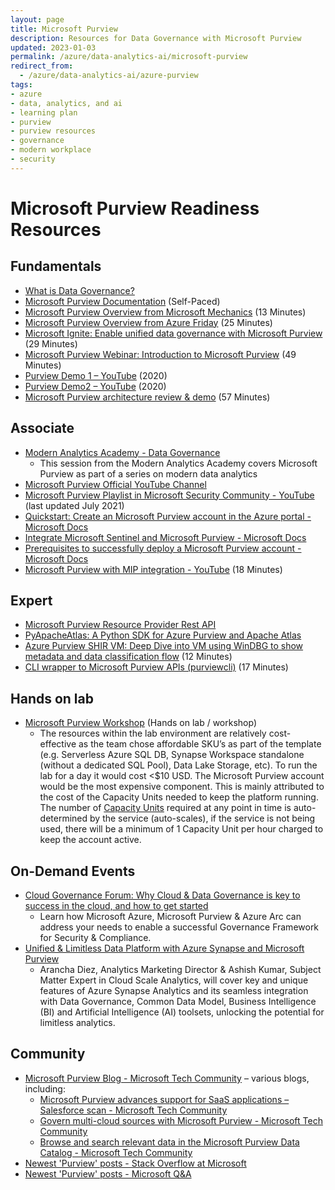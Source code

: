 ```yaml
---
layout: page
title: Microsoft Purview
description: Resources for Data Governance with Microsoft Purview
updated: 2023-01-03
permalink: /azure/data-analytics-ai/microsoft-purview
redirect_from:
  - /azure/data-analytics-ai/azure-purview
tags: 
- azure
- data, analytics, and ai
- learning plan
- purview
- purview resources
- governance
- modern workplace
- security
---
```


# Microsoft Purview Readiness Resources

## Fundamentals

* [What is Data Governance?](https://microsoft.github.io/PartnerResources/skilling/modern-analytics-academy/vignettes/what-is-data-gov)
* [Microsoft Purview Documentation](https://docs.microsoft.com/en-us/azure/purview/) (Self-Paced)
* [Microsoft Purview Overview from Microsoft Mechanics](https://www.youtube.com/watch?v=27bA4KFiEKk) (13 Minutes)
* [Microsoft Purview Overview from Azure Friday](https://www.youtube.com/watch?v=W2bsj3ULw0Y) (25 Minutes)
* [Microsoft Ignite: Enable unified data governance with Microsoft Purview](https://www.youtube.com/watch?v=JLKHjevBGAI) (29 Minutes)
* [Microsoft Purview Webinar: Introduction to Microsoft Purview](https://www.youtube.com/watch?v=Kmr_LXm1ulg) (49 Minutes)
* [Purview Demo 1 – YouTube](https://www.youtube.com/watch?v=27bA4KFiEKk) (2020)
* [Purview Demo2 – YouTube](https://www.youtube.com/watch?v=W2bsj3ULw0Y) (2020)
* [Microsoft Purview architecture review & demo](https://youtu.be/RGXJlO1wvBQ?t=1) (57 Minutes)

## Associate

* [Modern Analytics Academy - Data Governance](https://microsoft.github.io/PartnerResources/skilling/data-analytics-ai/modern-analytics-academy-data-governance)
  * This session from the Modern Analytics Academy covers Microsoft Purview as part of a series on modern data analytics
* [Microsoft Purview Official YouTube Channel](https://www.youtube.com/@MicrosoftPurview)
* [Microsoft Purview Playlist in Microsoft Security Community - YouTube](https://www.youtube.com/playlist?list=PLmAptfqzxVEVS587Mc1UVvlKjPZv4GDev) (last updated July 2021)
* [Quickstart: Create an Microsoft Purview account in the Azure portal - Microsoft Docs](https://docs.microsoft.com/en-us/azure/purview/create-catalog-portal)
* [Integrate Microsoft Sentinel and Microsoft Purview - Microsoft Docs](https://docs.microsoft.com/en-us/azure/sentinel/purview-solution)
* [Prerequisites to successfully deploy a Microsoft Purview account - Microsoft Docs](https://docs.microsoft.com/en-us/azure/purview/tutorial-azure-purview-checklist)
* [Microsoft Purview with MIP integration - YouTube](https://youtu.be/QEp5zWiPrhA?list=PL-8L4E6a4nOYbG5Eltf4vH-4Wiaq8WekQ) (18 Minutes)

## Expert

* [Microsoft Purview Resource Provider Rest API](https://aka.ms/PurviewAPIDoc)
* [PyApacheAtlas: A Python SDK for Azure Purview and Apache Atlas](https://github.com/wjohnson/pyapacheatlas)
* [Azure Purview SHIR VM: Deep Dive into VM using WinDBG to show metadata and data classification flow](https://youtu.be/89AFA7IXz4A) (12 Minutes)
* [CLI wrapper to Microsoft Purview APIs (purviewcli)](https://youtu.be/ycr1G5iMM6U) (17 Minutes)
## Hands on lab

* [Microsoft Purview Workshop](https://github.com/tayganr/purviewlab) (Hands on lab / workshop)
   * The resources within the lab environment are relatively cost-effective as the team chose affordable SKU’s as part of the template (e.g. Serverless Azure SQL DB, Synapse Workspace standalone (without a dedicated SQL Pool), Data Lake Storage, etc). To run the lab for a day it would cost <$10 USD. The Microsoft Purview account would be the most expensive component. This is mainly attributed to the cost of the Capacity Units needed to keep the platform running. The number of [Capacity Units](https://azure.microsoft.com/en-us/pricing/details/purview/) required at any point in time is auto-determined by the service (auto-scales), if the service is not being used, there will be a minimum of 1 Capacity Unit per hour charged to keep the account active.

## On-Demand Events

* [Cloud Governance Forum: Why Cloud & Data Governance is key to success in the cloud, and how to get started](https://mktoevents.com/Microsoft+Event/318034/157-GQE-382?wt.mc_id=AID3044659_QSG_572319)
  * Learn how Microsoft Azure, Microsoft Purview & Azure Arc can address your needs to enable a successful Governance Framework for Security & Compliance.
* [Unified & Limitless Data Platform with Azure Synapse and Microsoft Purview](https://mktoevents.com/Microsoft+Event/311260/157-GQE-382?wt.mc_id=AID3043413_QSG_566080)
  * Arancha Diez, Analytics Marketing Director & Ashish Kumar, Subject Matter Expert in Cloud Scale Analytics, will cover key and unique features of Azure Synapse Analytics and its seamless integration with Data Governance, Common Data Model, Business Intelligence (BI) and Artificial Intelligence (AI) toolsets, unlocking the potential for limitless analytics. 

## Community

* [Microsoft Purview Blog - Microsoft Tech Community](https://techcommunity.microsoft.com/t5/azure-purview-blog/bg-p/AzurePurviewBlog) – various blogs, including:
   * [Microsoft Purview advances support for SaaS applications – Salesforce scan - Microsoft Tech Community](https://techcommunity.microsoft.com/t5/azure-purview-blog/azure-purview-advances-support-for-saas-applications-salesforce/ba-p/3035994)
   * [Govern multi-cloud sources with Microsoft Purview - Microsoft Tech Community](https://techcommunity.microsoft.com/t5/azure-purview-blog/govern-multi-cloud-sources-with-azure-purview/ba-p/2884914)
   * [Browse and search relevant data in the Microsoft Purview Data Catalog - Microsoft Tech Community](https://techcommunity.microsoft.com/t5/azure-purview-blog/browse-and-search-relevant-data-in-the-azure-purview-data/ba-p/3020375)
* [Newest 'Purview' posts - Stack Overflow at Microsoft](https://stackoverflow.microsoft.com/posts/tagged/23099)
* [Newest 'Purview' posts - Microsoft Q&A](https://docs.microsoft.com/en-us/answers/topics/azure-purview.html)





